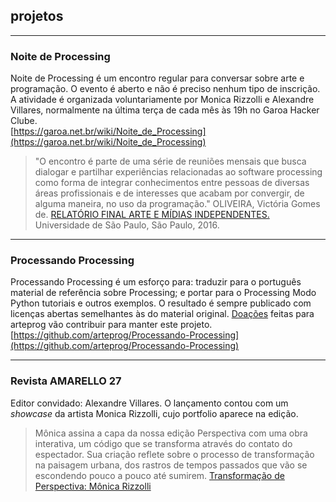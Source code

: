 ## projetos
<hr>

### Noite de Processing
Noite de Processing é um encontro regular para conversar sobre arte e programação. O evento é aberto e não é preciso nenhum tipo de inscrição. A atividade é organizada voluntariamente por Monica Rizzolli e Alexandre Villares, normalmente na última terça de cada mês às 19h no Garoa Hacker Clube.<br>
[https://garoa.net.br/wiki/Noite_de_Processing](https://garoa.net.br/wiki/Noite_de_Processing)

> "O encontro é parte de uma série de reuniões mensais que busca dialogar e partilhar experiências relacionadas ao software processing como forma de integrar conhecimentos entre pessoas de diversas áreas profissionais e de interesses que acabam por convergir, de alguma maneira, no uso da programação." 
> OLIVEIRA, Victória Gomes de. [RELATÓRIO FINAL ARTE E MÍDIAS INDEPENDENTES.](https://github.com/arteprog/arteprog.github.io/blob/master/assets/textos/Arte-e-Mi%CC%81dias-Independentes-Victo%CC%81ria-Gomes-de-Oliveira.pdf) Universidade de São Paulo, São Paulo, 2016.

<hr>

### Processando Processing
Processando Processing é um esforço para: traduzir para o português material de referência sobre Processing; e portar para o Processing Modo Python tutoriais e outros exemplos. O resultado é sempre publicado com licenças abertas semelhantes às do material original. [Doações](https://www.patreon.com/arteprog) feitas para arteprog vão contribuir para manter este projeto.<br>
[https://github.com/arteprog/Processando-Processing](https://github.com/arteprog/Processando-Processing)

<hr>

### Revista AMARELLO 27

Editor convidado: Alexandre Villares. O lançamento contou com um *showcase* da artista Monica Rizzolli, cujo portfolio aparece na edição.

>Mônica assina a capa da nossa edição Perspectiva com uma obra interativa, um código que se transforma através do contato do espectador. Sua criação reflete sobre o processo de transformação na paisagem urbana, dos rastros de tempos passados que vão se escondendo pouco a pouco até sumirem. [Transformação de Perspectiva: Mônica Rizzolli](http://www.amarello.com.br/artigo/transformacao-de-perspectiva-monica-rizzolli/)


 <script src="../footer.js"></script>
